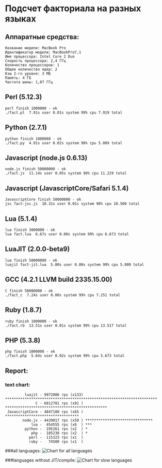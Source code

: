 Подсчет факториала на разных языках
===================================

Аппаратные средства:
--------------------

    Название модели: MacBook Pro
    Идентификатор модели: MacBookPro7,1
    Имя процессора: Intel Core 2 Duo
    Скорость процессора: 2,4 ГГц
    Количество процессоров: 1
    Общее количество ядер: 2
    Кэш 2-го уровня: 3 МБ
    Память: 4 ГБ
    Частота шины: 1,07 ГГц

Perl (5.12.3)
--------------

    perl finish 1000000 - ok
    ./fact.pl  7.91s user 0.01s system 99% cpu 7.919 total

Python (2.7.1)
--------------

    python finish 1000000 - ok
    ./fact.py  4.91s user 0.02s system 98% cpu 5.009 total

Javascript (node.js 0.6.13)
---------------------------

    node.js finish 50000000 - ok
    ./fact.js  11.14s user 0.05s system 99% cpu 11.229 total

Javascript (JavascriptCore/Safari 5.1.4)
---------------------------

    JavascriptCore finish 50000000 - ok
    jsc fact-jsc.js  10.31s user 0.01s system 98% cpu 10.500 total

Lua (5.1.4)
-----------

    lua finish 3000000 - ok
    lua fact.lua  6.67s user 0.00s system 99% cpu 6.673 total

LuaJIT (2.0.0-beta9)
--------------------

    lua finish 50000000 - ok
    luajit fact-jit.lua  5.00s user 0.00s system 99% cpu 5.009 total

GCC (4.2.1 LLVM build 2335.15.00)
---------------------------------

    C finish 50000000 - ok
    ./fact_c  7.24s user 0.00s system 99% cpu 7.251 total

Ruby (1.8.7)
------------

    ruby finish 1000000 - ok
    ./fact.rb  13.51s user 0.01s system 99% cpu 13.517 total

PHP (5.3.8)
-----------

    php finish 1000000 - ok
    ./fact.php  5.64s user 0.02s system 99% cpu 5.673 total

Report:
-------

### text chart:
             luajit - 9972006 rps (x133) **********************************************************************
                  C - 6812701 rps (x91 ) ***********************************************
     JavascriptCore - 4847180 rps (x65 ) **********************************
            node.js - 4439017 rps (x59 ) *******************************
                lua -  454555 rps (x6  ) ***
             python -  195261 rps (x2  ) *
                php -  185238 rps (x2  ) *
               perl -  115323 rps (x1  )
               ruby -   74500 rps (x1  )

###all languages:
![Chart for all languages](https://chart.googleapis.com/chart?cht=bhs&chs=800x200&chd=t%3A9972006%2C6812701%2C4847180%2C4439017%2C454555%2C195261%2C185238%2C115323%2C74500&chco=4d89f9&chbh=15&chds=0,9972006.58311987&chxt=x,y,r&chxl=1%3A%7Cruby%7Cperl%7Cphp%7Cpython%7Clua%7Cnode.js%7CJavascriptCore%7CC%7Cluajit%7C2%3A%7C74500%20rps%7C115323%20rps%7C185238%20rps%7C195261%20rps%7C454555%20rps%7C4439017%20rps%7C4847180%20rps%7C6812701%20rps%7C9972006%20rps%7C0%3A%7C0%20%25%7C10%20%25%7C20%20%25%7C30%20%25%7C40%20%25%7C50%20%25%7C60%20%25%7C70%20%25%7C80%20%25%7C90%20%25%7C100%20%25)

###languages without JIT/compile:
![Chart for slow languages](https://chart.googleapis.com/chart?cht=bhs&chs=800x130&chd=t%3A454555%2C195261%2C185238%2C115323%2C74500&chco=4d89f9&chbh=15&chds=0,454555.854232423&chxt=x,y,r&chxl=1%3A%7Cruby%7Cperl%7Cphp%7Cpython%7Clua%7C2%3A%7C74500%20rps%7C115323%20rps%7C185238%20rps%7C195261%20rps%7C454555%20rps%7C0%3A%7C0%20%25%7C10%20%25%7C20%20%25%7C30%20%25%7C40%20%25%7C50%20%25%7C60%20%25%7C70%20%25%7C80%20%25%7C90%20%25%7C100%20%25)